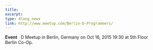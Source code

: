 ```yaml
---
title:
excerpt:
type: dlang_news
link: http://www.meetup.com/Berlin-D-Programmers/
---
```


__Event__ &nbsp; D Meetup in Berlin, Germany on Oct 16, 2015 19:30 at 5th Floor Berlin Co-Op.
